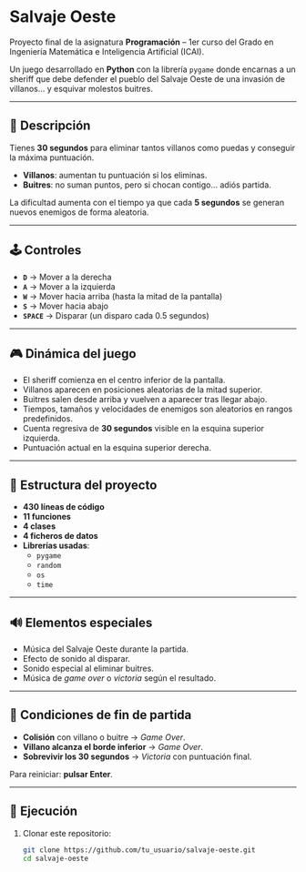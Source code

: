 # Salvaje Oeste

Proyecto final de la asignatura **Programación** – 1er curso del Grado en Ingeniería Matemática e Inteligencia Artificial (ICAI).

Un juego desarrollado en **Python** con la librería `pygame` donde encarnas a un sheriff que debe defender el pueblo del Salvaje Oeste de una invasión de villanos… y esquivar molestos buitres.

---

## 📜 Descripción

Tienes **30 segundos** para eliminar tantos villanos como puedas y conseguir la máxima puntuación.  
- **Villanos**: aumentan tu puntuación si los eliminas.  
- **Buitres**: no suman puntos, pero si chocan contigo… adiós partida.  

La dificultad aumenta con el tiempo ya que cada **5 segundos** se generan nuevos enemigos de forma aleatoria.

---

## 🕹️ Controles

- **`D`** → Mover a la derecha  
- **`A`** → Mover a la izquierda  
- **`W`** → Mover hacia arriba (hasta la mitad de la pantalla)  
- **`S`** → Mover hacia abajo  
- **`SPACE`** → Disparar (un disparo cada 0.5 segundos)  

---

## 🎮 Dinámica del juego

- El sheriff comienza en el centro inferior de la pantalla.  
- Villanos aparecen en posiciones aleatorias de la mitad superior.  
- Buitres salen desde arriba y vuelven a aparecer tras llegar abajo.  
- Tiempos, tamaños y velocidades de enemigos son aleatorios en rangos predefinidos.  
- Cuenta regresiva de **30 segundos** visible en la esquina superior izquierda.  
- Puntuación actual en la esquina superior derecha.

---

## 📂 Estructura del proyecto

- **430 líneas de código**
- **11 funciones**
- **4 clases**
- **4 ficheros de datos**
- **Librerías usadas**:
  - `pygame`
  - `random`
  - `os`
  - `time`

---

## 🔊 Elementos especiales

- Música del Salvaje Oeste durante la partida.  
- Efecto de sonido al disparar.  
- Sonido especial al eliminar buitres.  
- Música de *game over* o *victoria* según el resultado.  

---

## 🏁 Condiciones de fin de partida

- **Colisión** con villano o buitre → *Game Over*.
- **Villano alcanza el borde inferior** → *Game Over*.
- **Sobrevivir los 30 segundos** → *Victoria* con puntuación final.

Para reiniciar: **pulsar Enter**.

---

## 🚀 Ejecución

1. Clonar este repositorio:
   ```bash
   git clone https://github.com/tu_usuario/salvaje-oeste.git
   cd salvaje-oeste

